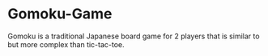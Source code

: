 # Gomoku-Game
Gomoku is a traditional Japanese board game for 2 players that is similar to but more complex than tic-tac-toe.
